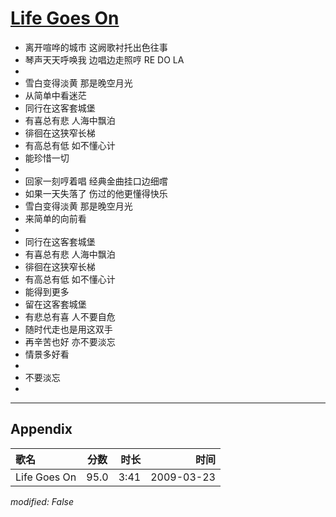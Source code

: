 # [Life Goes On](https://music.163.com/song?id=64820)

* 离开喧哗的城市 这阙歌衬托出色往事
* 琴声天天呼唤我 边唱边走照哼 RE DO LA
* 
* 雪白变得淡黄 那是晚空月光
* 从简单中看迷茫
* 同行在这客套城堡
* 有喜总有悲 人海中飘泊
* 徘徊在这狭窄长梯
* 有高总有低 如不懂心计
* 能珍惜一切
* 
* 回家一刻哼着唱 经典金曲挂口边细嚐
* 如果一天失落了 伤过的他更懂得快乐
* 雪白变得淡黄 那是晚空月光
* 来简单的向前看
* 
* 同行在这客套城堡
* 有喜总有悲 人海中飘泊
* 徘徊在这狭窄长梯
* 有高总有低 如不懂心计
* 能得到更多
* 留在这客套城堡
* 有悲总有喜 人不要自危
* 随时代走也是用这双手
* 再辛苦也好 亦不要淡忘
* 情景多好看
* 
* 不要淡忘
* 


---

## Appendix

|歌名|分数|时长|时间|
|:---|:---:|---:|---:|
|Life Goes On|95.0|3:41|2009-03-23

*modified: False*